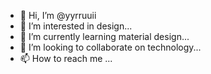 - 👋 Hi, I’m @yyrruuii
- 👀 I’m interested in design...
- 🌱 I’m currently learning material design...
- 💞️ I’m looking to collaborate on technology...
- 📫 How to reach me ...

<!---
yyrruuii/yyrruuii is a ✨ special ✨ repository because its `README.md` (this file) appears on your GitHub profile.
You can click the Preview link to take a look at your changes.
--->
